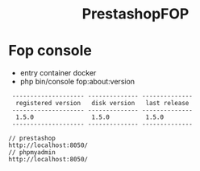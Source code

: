 <h1 align="center">PrestashopFOP</h1>

# Fop console 

- entry container docker 
- php bin/console fop:about:version
```
 -------------------- -------------- --------------
  registered version   disk version   last release
 -------------------- -------------- --------------
  1.5.0                1.5.0          1.5.0
 -------------------- -------------- --------------
```

```shell
// prestashop
http://localhost:8050/
// phpmyadmin
http://localhost:8050/
```